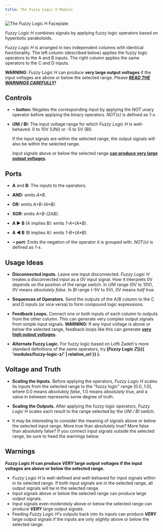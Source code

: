 ```yaml
---
title: The Fuzzy Logic H Module
---
```

<img class="faceplate" src="fuzzy-logic-h.svg" alt="The Fuzzy Logic H Faceplate" />

_Fuzzy Logic H_ combines signals by applying fuzzy logic operators
based on hyperbolic paraboloids.

_Fuzzy Logic H_ is arranged in two independent columns
with identical functionality.
The left column (described below)
applies the fuzzy logic operators to the A and B inputs.
The right column applies the same operators to the C and D inputs.

**WARNING:**
_Fuzzy Logic H_
can produce **very large output voltages**
if the input voltages
are above or below the selected range.
Please ***[READ THE WARNINGS CAREFULLY](#warnings)!***

## Controls
- **¬ button:**
  Negates the corresponding input
  by applying the _NOT_ unary operator
  before applying the binary operators.
  _NOT(x)_ is defined as _1-x_.

- **UNI / BI:**
    The input voltage range for which _Fuzzy Logic H_ is well-behaved.
    0 to 10V (UNI)
    or -5 to 5V (BI).

    If the input signals are within the selected range,
    the output signals will also be within the selected range.

    Input signals
    above or below the selected range
    **[can produce very large output voltages](#warnings).**

## Ports
- **A** and **B**:
    The inputs to the operators.

- **AND:**
  emits _A*B_.

- **OR:**
  emits _A+B-(A*B)_.

- **XOR:**
  emits _A+B-(2*A*B)_.

- **A &#x25b6; B** (A implies B):
  emits _1-A+(A*B)_.

- **A &#x25c0; B** (B implies A):
  emits _1-B+(A*B)_.

- **¬ port**:
  Emits the negation of the operator it is grouped with.
  _NOT(x)_ is defined as _1-x_.

## Usage Ideas

- **Disconnected inputs.**
  Leave one input disconnected.
  _Fuzzy Logic H_ treates a disconnected input
  as a 0V input signal.
  How it interprets 0V depends on the position of the range switch.
  In _UNI_ range (0V to 10V),
  0V means _absolutely false._
  In _BI_ range (-5V to 5V),
  0V means _half true_.

- **Sequences of Operators.**
  Send the outputs of the A/B column
  to the C and D inputs
  (or vice versa)
  to form compound logic expressions.

- **Feedback Loops.**
  Connect one or both inputs of each column
  to outputs from the other column.
  This can generate very complex output signals
  from simple input signals.
  **WARNING:**
  If any input voltage is above or below the selected range,
  feedback loops like this can generate
  **[very high output voltages](#warnings).**

- **Alternate Fuzzy Logic.**
  For fuzzy logic based on Lofti Zadeh's more standard definitions of the same operators,
  try **[_Fuzzy Logic Z_]({{ 'modules/fuzzy-logic-z/' | relative_url }} ).**  

## Voltage and Truth

- **Scaling the Inputs.**
  Before applying the operators,
  _Fuzzy Logic H_ scales its inputs
  from the selected range
  to the "fuzzy logic" range \[0.0, 1.0\],
  where 0.0 means _absolutely false_,
  1.0 means _absolutely true_,
  and a value in between
  represents some degree of truth.

- **Scaling the Outputs.**
  After applying the fuzzy logic operators,
  _Fuzzy Logic H_ scales each result
  to the range selected by the _UNI / BI_ switch.

- It may be interesting to consider
  the meaning
  of signals above or below the selected input range.
  More true than absolutely true?
  More false than absolutely false?
  If you connect input signals outside the selected range,
  be sure to heed the warnings below.

## Warnings

**_Fuzzy Logic H_ can produce _VERY_ large output voltages
if the input voltages are above or below
the selected range.**

- _Fuzzy Logic H_
  is well-defined and well-behaved for input signals
  within in its selected range.
  If both input signals are in the selected range,
  all output signals will be in the selected range.
- Input signals above or below the selected range
  can produce large output signals.
- Input signals even _moderately_ above or below the selected range
  can produce ***VERY*** large output signals.
- Feeding _Fuzzy Logic H_'s outputs
  back into its inputs
  can produce ***VERY*** large output signals
  if the inputs are only _slightly_
  above or below the selected range.
